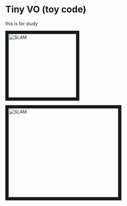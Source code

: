 # Tiny VO (toy code)

this is for study

<img src="https://user-images.githubusercontent.com/16742591/65006146-36f88580-d93d-11e9-8560-97dd68ae27bd.jpg" 
alt="SLAM" width="212" height="199" border="10" />

<img src="https://user-images.githubusercontent.com/16742591/65006147-36f88580-d93d-11e9-8a4f-4f9e7c256ab7.jpg" 
alt="SLAM" width="344" height="278" border="10" /></a>








